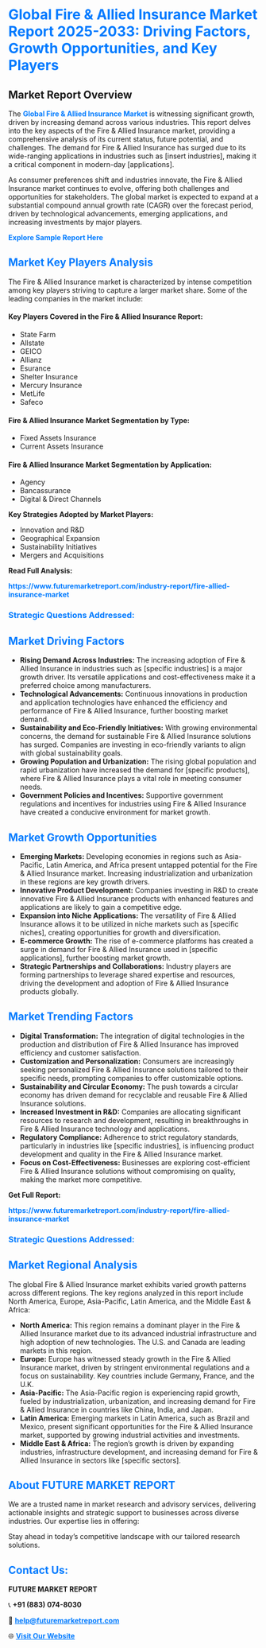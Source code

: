<h1 style="color: #007BFF;">Global Fire & Allied Insurance Market Report 2025-2033: Driving Factors, Growth Opportunities, and Key Players</h1>

<section id="overview">
<h2>Market Report Overview</h2>
<p>The <a href="https://www.futuremarketreport.com/industry-report/fire-allied-insurance-market" style="color: #007BFF; text-decoration: none;"><strong>Global Fire & Allied Insurance Market</strong></a> is witnessing significant growth, driven by increasing demand across various industries. This report delves into the key aspects of the Fire & Allied Insurance market, providing a comprehensive analysis of its current status, future potential, and challenges. The demand for Fire & Allied Insurance has surged due to its wide-ranging applications in industries such as [insert industries], making it a critical component in modern-day [applications].</p>
<p>As consumer preferences shift and industries innovate, the Fire & Allied Insurance market continues to evolve, offering both challenges and opportunities for stakeholders. The global market is expected to expand at a substantial compound annual growth rate (CAGR) over the forecast period, driven by technological advancements, emerging applications, and increasing investments by major players.</p>
</section>

<section id="overview">
<p><a href="https://www.futuremarketreport.com/request-sample/reportId=62930" style="color: #007BFF; text-decoration: none;"><strong>Explore Sample Report Here</strong></a></p>
</section>

<section id="key-players">
<h2 style="color: #007BFF;">Market Key Players Analysis</h2>
<p>The Fire & Allied Insurance market is characterized by intense competition among key players striving to capture a larger market share. Some of the leading companies in the market include:</p>
<h4>Key Players Covered in the Fire & Allied Insurance Report:</h4>
<ul><li>State Farm</li><li>Allstate</li><li>GEICO</li><li>Allianz</li><li>Esurance</li><li>Shelter Insurance</li><li>Mercury Insurance</li><li>MetLife</li><li>Safeco</li></ul>
<h4>Fire & Allied Insurance Market Segmentation by Type:</h4>
<ul><li>Fixed Assets Insurance</li><li>Current Assets Insurance</li></ul>

<h4>Fire & Allied Insurance Market Segmentation by Application:</h4>
<ul><li>Agency</li><li>Bancassurance</li><li>Digital &amp; Direct Channels</li></ul>
<p><strong>Key Strategies Adopted by Market Players:</strong></p>
<ul>
<li>Innovation and R&D</li>
<li>Geographical Expansion</li>
<li>Sustainability Initiatives</li>
<li>Mergers and Acquisitions</li>
</ul>
</section>

<section>
<p><strong>Read Full Analysis: </strong></p><a href="https://www.futuremarketreport.com/industry-report/fire-allied-insurance-market" style="color: #007BFF; text-decoration: none;"><strong>https://www.futuremarketreport.com/industry-report/fire-allied-insurance-market</strong></a>
<h3 style="color: #007BFF;">Strategic Questions Addressed:</h3>
</section>

<section id="driving-factors">
<h2 style="color: #007BFF;">Market Driving Factors</h2>
<ul>
<li><strong>Rising Demand Across Industries:</strong> The increasing adoption of Fire & Allied Insurance in industries such as [specific industries] is a major growth driver. Its versatile applications and cost-effectiveness make it a preferred choice among manufacturers.</li>
<li><strong>Technological Advancements:</strong> Continuous innovations in production and application technologies have enhanced the efficiency and performance of Fire & Allied Insurance, further boosting market demand.</li>
<li><strong>Sustainability and Eco-Friendly Initiatives:</strong> With growing environmental concerns, the demand for sustainable Fire & Allied Insurance solutions has surged. Companies are investing in eco-friendly variants to align with global sustainability goals.</li>
<li><strong>Growing Population and Urbanization:</strong> The rising global population and rapid urbanization have increased the demand for [specific products], where Fire & Allied Insurance plays a vital role in meeting consumer needs.</li>
<li><strong>Government Policies and Incentives:</strong> Supportive government regulations and incentives for industries using Fire & Allied Insurance have created a conducive environment for market growth.</li>
</ul>
</section>

<section id="growth-opportunities">
<h2 style="color: #007BFF;">Market Growth Opportunities</h2>
<ul>
<li><strong>Emerging Markets:</strong> Developing economies in regions such as Asia-Pacific, Latin America, and Africa present untapped potential for the Fire & Allied Insurance market. Increasing industrialization and urbanization in these regions are key growth drivers.</li>
<li><strong>Innovative Product Development:</strong> Companies investing in R&D to create innovative Fire & Allied Insurance products with enhanced features and applications are likely to gain a competitive edge.</li>
<li><strong>Expansion into Niche Applications:</strong> The versatility of Fire & Allied Insurance allows it to be utilized in niche markets such as [specific niches], creating opportunities for growth and diversification.</li>
<li><strong>E-commerce Growth:</strong> The rise of e-commerce platforms has created a surge in demand for Fire & Allied Insurance used in [specific applications], further boosting market growth.</li>
<li><strong>Strategic Partnerships and Collaborations:</strong> Industry players are forming partnerships to leverage shared expertise and resources, driving the development and adoption of Fire & Allied Insurance products globally.</li>
</ul>
</section>

<section id="trending-factors">
<h2 style="color: #007BFF;">Market Trending Factors</h2>
<ul>
<li><strong>Digital Transformation:</strong> The integration of digital technologies in the production and distribution of Fire & Allied Insurance has improved efficiency and customer satisfaction.</li>
<li><strong>Customization and Personalization:</strong> Consumers are increasingly seeking personalized Fire & Allied Insurance solutions tailored to their specific needs, prompting companies to offer customizable options.</li>
<li><strong>Sustainability and Circular Economy:</strong> The push towards a circular economy has driven demand for recyclable and reusable Fire & Allied Insurance solutions.</li>
<li><strong>Increased Investment in R&D:</strong> Companies are allocating significant resources to research and development, resulting in breakthroughs in Fire & Allied Insurance technology and applications.</li>
<li><strong>Regulatory Compliance:</strong> Adherence to strict regulatory standards, particularly in industries like [specific industries], is influencing product development and quality in the Fire & Allied Insurance market.</li>
<li><strong>Focus on Cost-Effectiveness:</strong> Businesses are exploring cost-efficient Fire & Allied Insurance solutions without compromising on quality, making the market more competitive.</li>
</ul>
</section>

<section>
<p><strong>Get Full Report: </strong></p><a href="https://www.futuremarketreport.com/industry-report/fire-allied-insurance-market" style="color: #007BFF; text-decoration: none;"><strong>https://www.futuremarketreport.com/industry-report/fire-allied-insurance-market</strong></a>
<h3 style="color: #007BFF;">Strategic Questions Addressed:</h3>
</section>


<section id="regional-analysis">
<h2 style="color: #007BFF;">Market Regional Analysis</h2>
<p>The global Fire & Allied Insurance market exhibits varied growth patterns across different regions. The key regions analyzed in this report include North America, Europe, Asia-Pacific, Latin America, and the Middle East & Africa:</p>
<ul>
<li><strong>North America:</strong> This region remains a dominant player in the Fire & Allied Insurance market due to its advanced industrial infrastructure and high adoption of new technologies. The U.S. and Canada are leading markets in this region.</li>
<li><strong>Europe:</strong> Europe has witnessed steady growth in the Fire & Allied Insurance market, driven by stringent environmental regulations and a focus on sustainability. Key countries include Germany, France, and the U.K.</li>
<li><strong>Asia-Pacific:</strong> The Asia-Pacific region is experiencing rapid growth, fueled by industrialization, urbanization, and increasing demand for Fire & Allied Insurance in countries like China, India, and Japan.</li>
<li><strong>Latin America:</strong> Emerging markets in Latin America, such as Brazil and Mexico, present significant opportunities for the Fire & Allied Insurance market, supported by growing industrial activities and investments.</li>
<li><strong>Middle East & Africa:</strong> The region’s growth is driven by expanding industries, infrastructure development, and increasing demand for Fire & Allied Insurance in sectors like [specific sectors].</li>
</ul>
</section>

<footer>
<h2 style="color: #007BFF;">About FUTURE MARKET REPORT</h2>
<p>We are a trusted name in market research and advisory services, delivering actionable insights and strategic support to businesses across diverse industries. Our expertise lies in offering:</p>

<p>Stay ahead in today’s competitive landscape with our tailored research solutions.</p>

<h2 style="color: #007BFF;">Contact Us:</h2>
<p><strong>FUTURE MARKET REPORT</strong></p>
<p>📞 <strong>+91 (883) 074-8030</strong></p>
<p>📧 <strong><a href="mailto:help@futuremarketreport.com" style="color: #007BFF;">help@futuremarketreport.com</a></strong></p>
<p>🌐 <strong><a href="https://www.futuremarketreport.com/" style="color: #007BFF;">Visit Our Website</a></strong></p>
</footer>